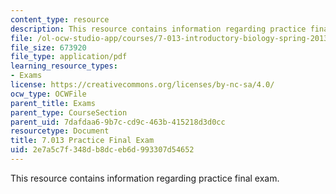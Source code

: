 ```yaml
---
content_type: resource
description: This resource contains information regarding practice final exam.
file: /ol-ocw-studio-app/courses/7-013-introductory-biology-spring-2013/2e7a5c7f348db8dceb6d993307d54652_MIT7_013S13_Final_SP09Q.pdf
file_size: 673920
file_type: application/pdf
learning_resource_types:
- Exams
license: https://creativecommons.org/licenses/by-nc-sa/4.0/
ocw_type: OCWFile
parent_title: Exams
parent_type: CourseSection
parent_uid: 7dafdaa6-9b7c-cd9c-463b-415218d3d0cc
resourcetype: Document
title: 7.013 Practice Final Exam
uid: 2e7a5c7f-348d-b8dc-eb6d-993307d54652
---
```

This resource contains information regarding practice final exam.